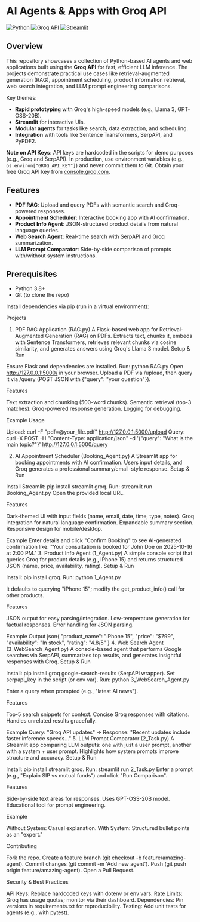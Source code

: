 # AI Agents & Apps with Groq API

[![Python](https://img.shields.io/badge/Python-3.8%2B-blue)](https://www.python.org/)
[![Groq API](https://img.shields.io/badge/Groq-API-orange)](https://console.groq.com/)
[![Streamlit](https://img.shields.io/badge/Streamlit-UI-green)](https://streamlit.io/)

## Overview

This repository showcases a collection of Python-based AI agents and web applications built using the **Groq API** for fast, efficient LLM inference. The projects demonstrate practical use cases like retrieval-augmented generation (RAG), appointment scheduling, product information retrieval, web search integration, and LLM prompt engineering comparisons.

Key themes:
- **Rapid prototyping** with Groq's high-speed models (e.g., Llama 3, GPT-OSS-20B).
- **Streamlit** for interactive UIs.
- **Modular agents** for tasks like search, data extraction, and scheduling.
- **Integration** with tools like Sentence Transformers, SerpAPI, and PyPDF2.

**Note on API Keys**: API keys are hardcoded in the scripts for demo purposes (e.g., Groq and SerpAPI). In production, use environment variables (e.g., `os.environ["GROQ_API_KEY"]`) and never commit them to Git. Obtain your free Groq API key from [console.groq.com](https://console.groq.com/keys).

## Features

- **PDF RAG**: Upload and query PDFs with semantic search and Groq-powered responses.
- **Appointment Scheduler**: Interactive booking app with AI confirmation.
- **Product Info Agent**: JSON-structured product details from natural language queries.
- **Web Search Agent**: Real-time search with SerpAPI and Groq summarization.
- **LLM Prompt Comparator**: Side-by-side comparison of prompts with/without system instructions.

## Prerequisites

- Python 3.8+
- Git (to clone the repo)

Install dependencies via pip (run in a virtual environment):

Projects
1. PDF RAG Application (RAG.py)
A Flask-based web app for Retrieval-Augmented Generation (RAG) on PDFs. Extracts text, chunks it, embeds with Sentence Transformers, retrieves relevant chunks via cosine similarity, and generates answers using Groq's Llama 3 model.
Setup & Run

Ensure Flask and dependencies are installed.
Run: python RAG.py
Open http://127.0.0.1:5000/ in your browser.
Upload a PDF via /upload, then query it via /query (POST JSON with {"query": "your question"}).

Features

Text extraction and chunking (500-word chunks).
Semantic retrieval (top-3 matches).
Groq-powered response generation.
Logging for debugging.

Example Usage

Upload: curl -F "pdf=@your_file.pdf" http://127.0.0.1:5000/upload
Query: curl -X POST -H "Content-Type: application/json" -d '{"query": "What is the main topic?"}' http://127.0.0.1:5000/query

2. AI Appointment Scheduler (Booking_Agent.py)
A Streamlit app for booking appointments with AI confirmation. Users input details, and Groq generates a professional summary/email-style response.
Setup & Run

Install Streamlit: pip install streamlit groq.
Run: streamlit run Booking_Agent.py
Open the provided local URL.

Features

Dark-themed UI with input fields (name, email, date, time, type, notes).
Groq integration for natural language confirmation.
Expandable summary section.
Responsive design for mobile/desktop.

Example
Enter details and click "Confirm Booking" to see AI-generated confirmation like: "Your consultation is booked for John Doe on 2025-10-16 at 2:00 PM."
3. Product Info Agent (1_Agent.py)
A simple console script that queries Groq for product details (e.g., iPhone 15) and returns structured JSON (name, price, availability, rating).
Setup & Run

Install: pip install groq.
Run: python 1_Agent.py

It defaults to querying "iPhone 15"; modify the get_product_info() call for other products.



Features

JSON output for easy parsing/integration.
Low-temperature generation for factual responses.
Error handling for JSON parsing.

Example Output
json{
  "product_name": "iPhone 15",
  "price": "$799",
  "availability": "In stock",
  "rating": "4.8/5"
}
4. Web Search Agent (3_WebSearch_Agent.py)
A console-based agent that performs Google searches via SerpAPI, summarizes top results, and generates insightful responses with Groq.
Setup & Run

Install: pip install groq google-search-results (SerpAPI wrapper).
Set serpapi_key in the script (or env var).
Run: python 3_WebSearch_Agent.py

Enter a query when prompted (e.g., "latest AI news").



Features

Top-5 search snippets for context.
Concise Groq responses with citations.
Handles unrelated results gracefully.

Example
Query: "Groq API updates" → Response: "Recent updates include faster inference speeds..."
5. LLM Prompt Comparator (2_Task.py)
A Streamlit app comparing LLM outputs: one with just a user prompt, another with a system + user prompt. Highlights how system prompts improve structure and accuracy.
Setup & Run

Install: pip install streamlit groq.
Run: streamlit run 2_Task.py
Enter a prompt (e.g., "Explain SIP vs mutual funds") and click "Run Comparison".

Features

Side-by-side text areas for responses.
Uses GPT-OSS-20B model.
Educational tool for prompt engineering.

Example

Without System: Casual explanation.
With System: Structured bullet points as an "expert."

Contributing

Fork the repo.
Create a feature branch (git checkout -b feature/amazing-agent).
Commit changes (git commit -m 'Add new agent').
Push (git push origin feature/amazing-agent).
Open a Pull Request.

Security & Best Practices

API Keys: Replace hardcoded keys with dotenv or env vars.
Rate Limits: Groq has usage quotas; monitor via their dashboard.
Dependencies: Pin versions in requirements.txt for reproducibility.
Testing: Add unit tests for agents (e.g., with pytest).

